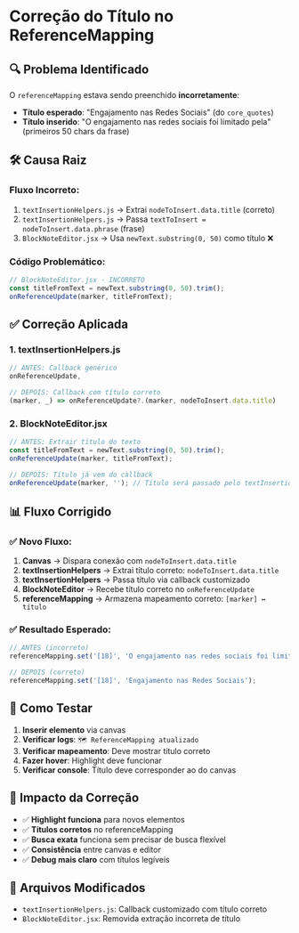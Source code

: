 # Correção do Título no ReferenceMapping

## 🔍 **Problema Identificado**

O `referenceMapping` estava sendo preenchido **incorretamente**:

- **Título esperado**: "Engajamento nas Redes Sociais" (do `core_quotes`)
- **Título inserido**: "O engajamento nas redes sociais foi limitado pela" (primeiros 50 chars da frase)

## 🛠️ **Causa Raiz**

### **Fluxo Incorreto:**
1. `textInsertionHelpers.js` → Extrai `nodeToInsert.data.title` (correto)
2. `textInsertionHelpers.js` → Passa `textToInsert = nodeToInsert.data.phrase` (frase)
3. `BlockNoteEditor.jsx` → Usa `newText.substring(0, 50)` como título ❌

### **Código Problemático:**
```javascript
// BlockNoteEditor.jsx - INCORRETO
const titleFromText = newText.substring(0, 50).trim();
onReferenceUpdate(marker, titleFromText);
```

## ✅ **Correção Aplicada**

### **1. textInsertionHelpers.js**
```javascript
// ANTES: Callback genérico
onReferenceUpdate,

// DEPOIS: Callback com título correto
(marker, _) => onReferenceUpdate?.(marker, nodeToInsert.data.title)
```

### **2. BlockNoteEditor.jsx**
```javascript
// ANTES: Extrair título do texto
const titleFromText = newText.substring(0, 50).trim();
onReferenceUpdate(marker, titleFromText);

// DEPOIS: Título já vem do callback
onReferenceUpdate(marker, ''); // Título será passado pelo textInsertionHelpers
```

## 📊 **Fluxo Corrigido**

### ✅ **Novo Fluxo:**
1. **Canvas** → Dispara conexão com `nodeToInsert.data.title`
2. **textInsertionHelpers** → Extrai título correto: `nodeToInsert.data.title`
3. **textInsertionHelpers** → Passa título via callback customizado
4. **BlockNoteEditor** → Recebe título correto no `onReferenceUpdate`
5. **referenceMapping** → Armazena mapeamento correto: `[marker] ↔ título`

### ✅ **Resultado Esperado:**
```javascript
// ANTES (incorreto)
referenceMapping.set('[18]', 'O engajamento nas redes sociais foi limitado pela');

// DEPOIS (correto)
referenceMapping.set('[18]', 'Engajamento nas Redes Sociais');
```

## 🧪 **Como Testar**

1. **Inserir elemento** via canvas
2. **Verificar logs**: `🗺️ ReferenceMapping atualizado`
3. **Verificar mapeamento**: Deve mostrar título correto
4. **Fazer hover**: Highlight deve funcionar
5. **Verificar console**: Título deve corresponder ao do canvas

## 🎯 **Impacto da Correção**

- ✅ **Highlight funciona** para novos elementos
- ✅ **Títulos corretos** no referenceMapping
- ✅ **Busca exata** funciona sem precisar de busca flexível
- ✅ **Consistência** entre canvas e editor
- ✅ **Debug mais claro** com títulos legíveis

## 📝 **Arquivos Modificados**

- `textInsertionHelpers.js`: Callback customizado com título correto
- `BlockNoteEditor.jsx`: Removida extração incorreta de título